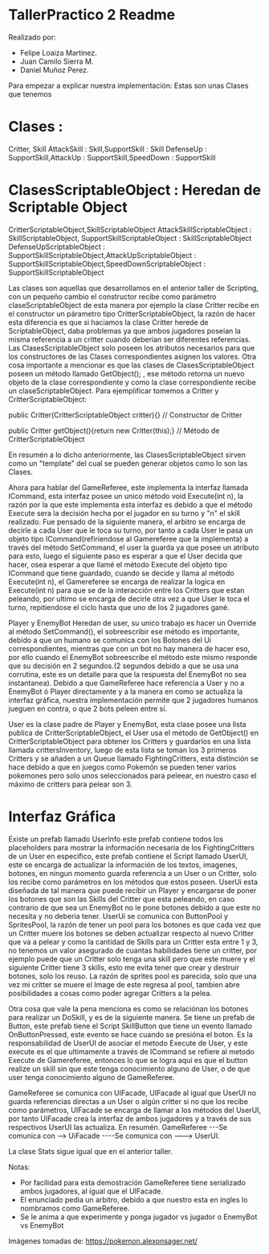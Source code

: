 # TallerPractico 2 Readme
Realizado por:
* Felipe Loaiza Martinez.
* Juan Camilo Sierra M.
* Daniel Muñoz Perez.



Para empezar a explicar nuestra implementación: Estas son unas Clases que tenemos 

# Clases  : 
Critter, Skill
AttackSkill : Skill,SupportSkill : Skill
DefenseUp : SupportSkill,AttackUp : SupportSkill,SpeedDown : SupportSkill
# ClasesScriptableObject : Heredan de Scriptable Object
CritterScriptableObject,SkillScriptableObject
AttackSkillScriptableObject : SkillScriptableObject, SupportSkillScriptableObject : SkillScriptableObject
DefenseUpScriptableObject : SupportSkillScriptableObject,AttackUpScriptableObject : SupportSkillScriptableObject,SpeedDownScriptableObject : SupportSkillScriptableObject

Las clases son aquellas que desarrollamos en el anterior taller de Scripting, con un pequeño cambio el constructor recibe como parámetro claseScriptableObject de esta manera por ejemplo la clase Critter recibe en el constructor un párametro tipo CritterScriptableObject, la razón de hacer esta diferencia es que si haciamos la clase Critter herede de ScriptableObject, daba problemas ya que ambos jugadores poseian la misma referencia a un critter cuando deberian ser diferentes referencias. Las ClasesScriptableObject solo poseen los atributos necesarios para que los constructores de las Clases correspondientes asignen los valores. Otra cosa importante a mencionar es que las clases de ClasesScriptableObject poseen un método llamado GetObject(); , ese método retorna un nuevo objeto de la clase correspondiente y como la clase correspondiente recibe un claseScriptableObject. 
Para ejemplificar tomemos a Critter y CritterScriptableObject:

 public Critter(CritterScriptableObject critter){} // Constructor de Critter
 
 public Critter getObject(){return new Critter(this);} // Método de CritterScriptableObject
 
 En resumén a lo dicho anteriormente, las ClasesScriptableObject sirven como un "template" del cual se pueden generar objetos como lo son las Clases.
 
 Ahora para hablar del GameReferee, este implementa la interfaz llamada ICommand, esta interfaz posee un unico método void Execute(int n), la razón por la que este implementa esta interfaz es debido a que el método Execute sera la decisión hecha por el jugador en su turno y "n" el skill realizado. Fue pensado de la siguiente manera, el arbitro se encarga de decirle a cada User que le toca su turno, por tanto a cada User le pasa un objeto tipo ICommand(refiriendose al Gamereferee que la implementa) a través del método SetCommand, el user la guarda ya que posee un atributo para esto, luego el siguiente paso es esperar a que el User decida que hacer, osea esperar a que llamé el método Execute del objeto tipo ICommand que tiene guardado, cuando se decide y llama al método Execute(int n), el Gamereferee se encarga de realizar la logica en Execute(int n) para que se de la interacción entre los Critters que estan peleando, por ultimo se encarga de decirle otra vez a que User le toca el turno, repitiendose el ciclo hasta que uno de los 2 jugadores gané.
 
Player y EnemyBot Heredan de user, su unico trabajo es hacer un Override al método SetCommand(), el sobreescribir ese método es importante, debido a que un humano se comunica con los Botones del Ui correspondientes, mientras que con un bot no hay manera de hacer eso, por ello cuando el EnemyBot sobreescribe el método este mismo responde que su decisión en 2 segundos.(2 segundos debido a que se usa una corrutina, este es un detalle para que la respuesta del EnemyBot no sea instantanea). Debido a que GameReferee hace referencia a User y no a EnemyBot ó Player directamente y a la manera en como se actualiza la interfaz gráfica, nuestra implementación permite que 2 jugadores humanos jueguen en contra, o que 2 bots peleen entre sí. 

User es la clase padre de Player y EnemyBot, esta clase posee una lista publica de CritterScriptableObject, el User usa el método de GetObject() en CritterScriptableObject para obtener los Critters y guardarlos en una lista llamada crittersInventory, luego de esta lista se toman los 3 primeros Critters y se añaden a un Queue llamado FightingCritters, esta distinción se hace debido a que en juegos como Pokemón se pueden tener varios pokemones pero solo unos seleccionados para peleear, en nuestro caso el máximo de critters para pelear son 3.

# Interfaz Gráfica
Existe un prefab llamado UserInfo este prefab contiene todos los placeholders para mostrar la información necesaria de los FightingCritters de un User en especifico, este prefab contiene el Script llamado UserUI, este se encarga de actualizar la información de los textos, imagenes, botones, en ningun momento guarda referencia a un User o un  Critter, solo los recibe como parámetros en los métodos que estos poseen. UserUi esta diseñada de tal manera que puede recibir un Player y encargarse de poner los botones que son las Skills del Critter que esta peleando, en caso contrario de que sea un EnemyBot no le pone botones debido a que este no necesita y no deberia tener. UserUi se comunica con ButtonPool y SpritesPool, la razón de tener un pool para los botones es que cada vez que un Critter muere los botones se deben actualizar respecto al nuevo Critter que va a pelear y como la cantidad de Skills para un Critter esta entre 1 y 3, no tenemos un valor asegurado de cuantas habilidades tiene un critter, por ejemplo puede que un Critter solo tenga una skill pero que este muere y el siguiente Critter tiene 3 skills, esto me evita tener que crear y destruir botones, solo los reuso. La razón de sprites pool es parecida, solo que una vez mi critter se muere el Image de este regresa al pool, tambien abre posibilidades a cosas como poder agregar Critters a la pelea. 

Otra cosa que vale la pena menciona es como se relaciónan los botones para realizar un DoSkill, y es de la siguiente manera. Se tiene un prefab de Button, este prefab tiene el Script SkillButton que tiene un evento llamado OnButtonPressed<int>, este evento se hace cuando se presióna el boton. Es la responsabilidad de UserUI de asociar el metodo Execute de User, y este execute es el que ultimamente a través de ICommand se refiere al metodo Execute de Gamereferee, entonces lo que se logra aqui es que el button realize un skill sin que este tenga conocimiento alguno de User, o de que user tenga conocimiento alguno de GameReferee.
  
 GameReferee se comunica con UIFacade, UIFacade al igual que UserUI no guarda referencias directas a un User o algún critter si no que los recibe como parámetros, UIFacade se encarga de llamar a los métodos del UserUI, por tanto UIFacade crea la interfaz de ambos jugadores y a través de sus respectivos UserUI las actualiza. En resumén.
 GameReferee ---Se comunica con --> UiFacade ----Se comunica con ---> UserUI.
 
 La clase Stats sigue igual que en el anterior taller.
 
 Notas: 
 * Por facilidad para esta demostración GameReferee tiene serializado ambos jugadores, al igual que el UIFacade.
 * El enunciado pedia un arbitro, debido a que nuestro esta en ingles lo nombramos como GameReferee.
 * Se le anima a que experimente y ponga jugador vs jugador o EnemyBot vs EnemyBot
 
 Imágenes tomadas de: https://pokemon.alexonsager.net/
